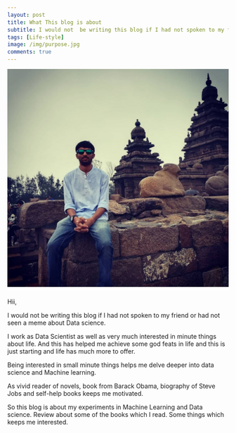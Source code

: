 ```yaml
---
layout: post
title: What This blog is about
subtitle: I would not  be writing this blog if I had not spoken to my friend or had not seen a meme about Data science.
tags: [Life-style]
image: /img/purpose.jpg
comments: true
---
```

![Hustler](/img/20191009_233724.JPG)


Hii,

I would not  be writing this blog if I had not spoken to my friend or had not seen a meme about Data science.

I work as Data Scientist as well as very much interested in minute things about life. And this has helped me achieve some god feats in life and this is just starting and life has much more to offer.

Being interested in small minute things helps me delve deeper into data science and Machine learning.

As vivid reader of novels, book from Barack Obama, biography of Steve Jobs and self-help books keeps me motivated.

So this blog is about my experiments in Machine Learning and Data science. Review about some of the books which I read. Some things which keeps me interested.
